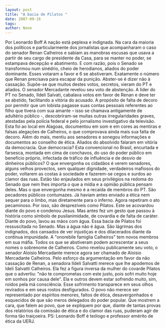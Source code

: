 ```yaml
---
layout: post
title: "A bacia de Pilatos "
date: 2007-09-16
tags: 
author: None
---
```

Por Leonardo Boff
A na&ccedil;&atilde;o est&aacute; peplexa e indignada. 
Na cara da maioria dos pol&iacute;ticos e particularmente dos jornalistas que acompanharam o caso do senador Renan Calheiros e sabiam as manobras escusas que usava a partir de seu cargo de presidente da Casa, para se manter no poder, se estampava decep&ccedil;&atilde;o e abatimento. 
E com raz&atilde;o, pois o Senado se transformou num sin&eacute;drio, cheio de herodianos, aliados do poder dominante. Esses votaram a favor e 6 se abstiveram. Exatamente o n&uacute;mero que Renan precisava para escapar da puni&ccedil;&atilde;o. 
Abster-se &eacute; dizer n&atilde;o &agrave; cassa&ccedil;&atilde;o. Sup&otilde;e-se que muitos destes votos, secretos, vieram do PT e aliados. O senador Mercadante revelou seu voto de absten&ccedil;&atilde;o. A l&iacute;der do PT no Senado, Ildeli Salvati, cabalava votos em favor de Renan e deve ter se abstido, facilitando a vit&oacute;ria do acusado. 
A prop&oacute;sito de falta de decoro por permitir que um lobista pagasse suas contas pessoais referentes ao filho que tivera com sua amante &ndash; isso se chamava antigamente de adult&eacute;rio p&uacute;blico -, descobriram-se muitas outras irregularidades graves, atestadas pela pol&iacute;cia federal e pelo jornalismo investigativo da televis&atilde;o. Esta foi ao local em Alagoas, documentou em som e em cores as mentiras e falsas alega&ccedil;&otilde;es de Calheiros, o que comprovava ainda mais sua falta de decoro. 
Al&eacute;m do mais, mentiu aos senadores e sonegou informa&ccedil;&otilde;es e documentos ao conselho de &eacute;tica. Aliados do absolvido falaram em vit&oacute;ria da democracia. Que democracia? Esta convencional no Brasil, encurtada e farsesca, montada em cima de conchavos, do uso do poder p&uacute;blico em benef&iacute;cio pr&oacute;prio, infectada de tr&aacute;fico de influ&ecirc;ncia e de desvio de dinheiros p&uacute;blicos? 
O que envergonha os cidad&atilde;os &eacute; verem senadores, alguns velhos provectos, sem qualquer dignidade, verdadeiros mafiosos do poder, voltarem as costas &agrave; sociedade e fazerem-se cegos e surdos ao clamor das ruas. 
Est&atilde;o t&atilde;o enjaulados em seus privil&eacute;gios na redoma do Senado que nem lhes importa o que a m&iacute;dia e a opini&atilde;o p&uacute;blica pensam deles. Mas o que envergonha mesmo &eacute; a reca&iacute;da de membros do PT. S&atilde;o pecadores p&uacute;blicos contumazes. 
J&aacute; haviam antes enviado a &eacute;tica nem sequer para o limbo, mas diretamente para o inferno. Agora repetiram o ato pecaminoso. Por isso, s&atilde;o desprez&iacute;veis como Pilatos. Este se acovardou diante do povo e condenou Jesus. 
Mas antes fez um gesto que passou &agrave; hist&oacute;ria como s&iacute;mbolo de pusilanimidade, de covardia e de falta de car&aacute;ter. Diante do povo, lavou as m&atilde;os com &aacute;gua. Essa bacia de Pilatos foi ressuscitada no Senado. Mas a &aacute;gua n&atilde;o &eacute; &aacute;gua. S&atilde;o l&aacute;grimas dos indignados, dos cansados de ver injusti&ccedil;as e dos dilacerados diante da cont&iacute;nua impunidade. 
A &quot;onorebile famiglia Calheiros&quot; tem novos membros em sua m&aacute;fia. Todos os que se abstiveram podem acrescentar a seus nomes o sobrenome de Calheiros. Como revelou publicamente seu voto, o senador Aloisio Mercadante merece agora ser chamado de Aloisio Mercadante Calheiros. 
Pelo esfor&ccedil;o da argumenta&ccedil;&atilde;o em favor da n&atilde;o cassa&ccedil;&atilde;o de Renan, a senadora Ildeli Salvatti merece que lhe apodemos de Ideli Salvatti Calheiros. Ela fez a figura inversa da mulher do covarde Pilatos que o advertiu: &quot;n&atilde;o te comprometas com este justo, pois sofri muito hoje em sonhos por causa dele&quot;. Ela e outros devem estar sofrendo muito, sim, ro&iacute;dos pela m&aacute; consci&ecirc;ncia. 
Esse sofrimento transparece em seus olhos revirados e em seus rostos desfigurados. O povo n&atilde;o merece ser representado por esp&iacute;ritos menores, faltos de &eacute;tica, desavergonhados e esquecidos de que s&atilde;o meros delegados do poder popular. 
Que mostrem a cara, que falem ao povo, que se expliquem por que, diante de tantas provas dos relat&oacute;rios da comiss&atilde;o de &eacute;tica e do clamor das ruas, puderam agir de forma t&atilde;o trai&ccedil;oeira. 
PS: Leonardo Boff &eacute; te&oacute;logo e professor em&eacute;rito de &eacute;tica da UERJ. 
&nbsp; 
